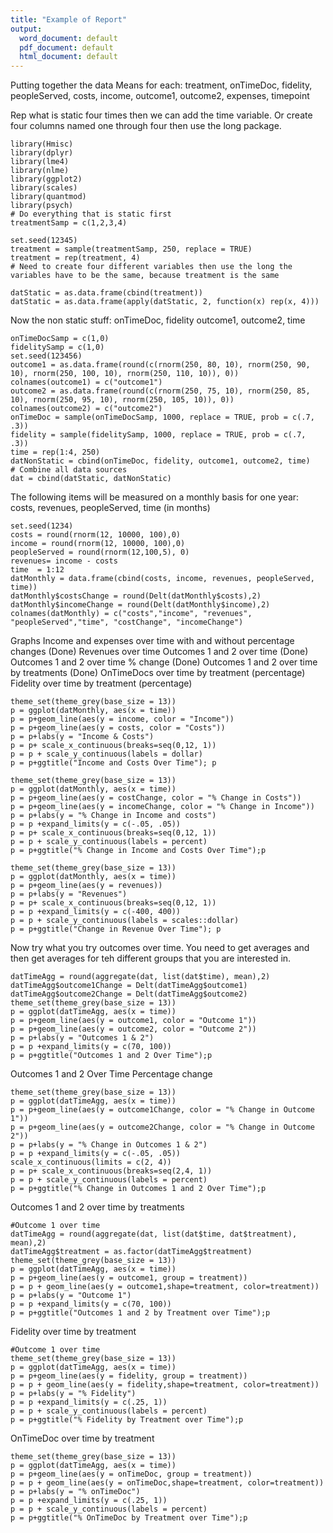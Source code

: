 ```yaml
---
title: "Example of Report"
output:
  word_document: default
  pdf_document: default
  html_document: default
---
```

Putting together the data
Means for each: treatment, onTimeDoc, fidelity, peopleServed, costs, income, outcome1, outcome2, expenses, timepoint

Rep what is static four times then we can add the time variable.  Or create four columns named one through four then use the long package.
```{r, echo=FALSE, message=FALSE, warning=FALSE}
library(Hmisc)
library(dplyr)
library(lme4)
library(nlme)
library(ggplot2)
library(scales)
library(quantmod)
library(psych)
# Do everything that is static first 
treatmentSamp = c(1,2,3,4)

set.seed(12345)
treatment = sample(treatmentSamp, 250, replace = TRUE)
treatment = rep(treatment, 4)
# Need to create four different variables then use the long the variables have to be the same, because treatment is the same

datStatic = as.data.frame(cbind(treatment))
datStatic = as.data.frame(apply(datStatic, 2, function(x) rep(x, 4)))
```
Now the non static stuff: onTimeDoc, fidelity outcome1, outcome2, time
```{r, echo=FALSE, message=FALSE, warning=FALSE}
onTimeDocSamp = c(1,0)
fidelitySamp = c(1,0)
set.seed(123456)
outcome1 = as.data.frame(round(c(rnorm(250, 80, 10), rnorm(250, 90, 10), rnorm(250, 100, 10), rnorm(250, 110, 10)), 0))
colnames(outcome1) = c("outcome1")
outcome2 = as.data.frame(round(c(rnorm(250, 75, 10), rnorm(250, 85, 10), rnorm(250, 95, 10), rnorm(250, 105, 10)), 0))
colnames(outcome2) = c("outcome2")
onTimeDoc = sample(onTimeDocSamp, 1000, replace = TRUE, prob = c(.7, .3))
fidelity = sample(fidelitySamp, 1000, replace = TRUE, prob = c(.7, .3))
time = rep(1:4, 250)
datNonStatic = cbind(onTimeDoc, fidelity, outcome1, outcome2, time)
# Combine all data sources
dat = cbind(datStatic, datNonStatic)
```
The following items will be measured on a monthly basis for one year: costs, revenues, peopleServed, time (in months)
```{r, echo=FALSE, message=FALSE, warning=FALSE}
set.seed(1234)
costs = round(rnorm(12, 10000, 100),0)
income = round(rnorm(12, 10000, 100),0)
peopleServed = round(rnorm(12,100,5), 0)
revenues= income - costs
time  = 1:12
datMonthly = data.frame(cbind(costs, income, revenues, peopleServed, time))
datMonthly$costsChange = round(Delt(datMonthly$costs),2)
datMonthly$incomeChange = round(Delt(datMonthly$income),2)
colnames(datMonthly) = c("costs","income", "revenues", "peopleServed","time", "costChange", "incomeChange")
```
Graphs
Income and expenses over time with and without percentage changes  (Done)
Revenues over time
Outcomes 1 and 2 over time (Done)
Outcomes 1 and 2 over time % change (Done)
Outcomes 1 and 2 over time by treatments (Done)
OnTimeDocs over time by treatment (percentage)
Fidelity over time by treatment (percentage)
```{r, echo=FALSE, message=FALSE, warning=FALSE}
theme_set(theme_grey(base_size = 13))
p = ggplot(datMonthly, aes(x = time))
p = p+geom_line(aes(y = income, color = "Income"))
p = p+geom_line(aes(y = costs, color = "Costs"))
p = p+labs(y = "Income & Costs")
p = p+ scale_x_continuous(breaks=seq(0,12, 1))
p = p + scale_y_continuous(labels = dollar)
p = p+ggtitle("Income and Costs Over Time"); p

theme_set(theme_grey(base_size = 13))
p = ggplot(datMonthly, aes(x = time))
p = p+geom_line(aes(y = costChange, color = "% Change in Costs"))
p = p+geom_line(aes(y = incomeChange, color = "% Change in Income"))
p = p+labs(y = "% Change in Income and costs")
p = p +expand_limits(y = c(-.05, .05))
p = p+ scale_x_continuous(breaks=seq(0,12, 1))
p = p + scale_y_continuous(labels = percent)
p = p+ggtitle("% Change in Income and Costs Over Time");p

theme_set(theme_grey(base_size = 13))
p = ggplot(datMonthly, aes(x = time))
p = p+geom_line(aes(y = revenues))
p = p+labs(y = "Revenues")
p = p+ scale_x_continuous(breaks=seq(0,12, 1))
p = p +expand_limits(y = c(-400, 400))
p = p + scale_y_continuous(labels = scales::dollar)
p = p+ggtitle("Change in Revenue Over Time"); p

```
Now try what you try outcomes over time.  You need to get averages and then get averages for teh different groups that you are interested in.
```{r, message=FALSE, warning=FALSE, echo=FALSE}
datTimeAgg = round(aggregate(dat, list(dat$time), mean),2)
datTimeAgg$outcome1Change = Delt(datTimeAgg$outcome1)
datTimeAgg$outcome2Change = Delt(datTimeAgg$outcome2)
theme_set(theme_grey(base_size = 13))
p = ggplot(datTimeAgg, aes(x = time))
p = p+geom_line(aes(y = outcome1, color = "Outcome 1"))
p = p+geom_line(aes(y = outcome2, color = "Outcome 2"))
p = p+labs(y = "Outcomes 1 & 2")
p = p +expand_limits(y = c(70, 100))
p = p+ggtitle("Outcomes 1 and 2 Over Time");p
```
Outcomes 1 and 2 Over Time Percentage change
```{r, message=FALSE, warning=FALSE, echo=FALSE}
theme_set(theme_grey(base_size = 13))
p = ggplot(datTimeAgg, aes(x = time))
p = p+geom_line(aes(y = outcome1Change, color = "% Change in Outcome 1"))
p = p+geom_line(aes(y = outcome2Change, color = "% Change in Outcome 2"))
p = p+labs(y = "% Change in Outcomes 1 & 2")
p = p +expand_limits(y = c(-.05, .05))
scale_x_continuous(limits = c(2, 4))
p = p+ scale_x_continuous(breaks=seq(2,4, 1))
p = p + scale_y_continuous(labels = percent)
p = p+ggtitle("% Change in Outcomes 1 and 2 Over Time");p
```


Outcomes 1 and 2 over time by treatments 
```{r, message=FALSE, warning=FALSE, echo=FALSE}
#Outcome 1 over time 
datTimeAgg = round(aggregate(dat, list(dat$time, dat$treatment), mean),2)
datTimeAgg$treatment = as.factor(datTimeAgg$treatment)
theme_set(theme_grey(base_size = 13))
p = ggplot(datTimeAgg, aes(x = time))
p = p+geom_line(aes(y = outcome1, group = treatment))
p = p + geom_line(aes(y = outcome1,shape=treatment, color=treatment))
p = p+labs(y = "Outcome 1")
p = p +expand_limits(y = c(70, 100))
p = p+ggtitle("Outcomes 1 and 2 by Treatment over Time");p
```
Fidelity over time by treatment
```{r, message=FALSE, warning=FALSE, echo=FALSE}
#Outcome 1 over time 
theme_set(theme_grey(base_size = 13))
p = ggplot(datTimeAgg, aes(x = time))
p = p+geom_line(aes(y = fidelity, group = treatment))
p = p + geom_line(aes(y = fidelity,shape=treatment, color=treatment))
p = p+labs(y = "% Fidelity")
p = p +expand_limits(y = c(.25, 1))
p = p + scale_y_continuous(labels = percent)
p = p+ggtitle("% Fidelity by Treatment over Time");p
```
OnTimeDoc over time by treatment
```{r, message=FALSE, warning=FALSE, echo=FALSE}
theme_set(theme_grey(base_size = 13))
p = ggplot(datTimeAgg, aes(x = time))
p = p+geom_line(aes(y = onTimeDoc, group = treatment))
p = p + geom_line(aes(y = onTimeDoc,shape=treatment, color=treatment))
p = p+labs(y = "% onTimeDoc")
p = p +expand_limits(y = c(.25, 1))
p = p + scale_y_continuous(labels = percent)
p = p+ggtitle("% OnTimeDoc by Treatment over Time");p
```



